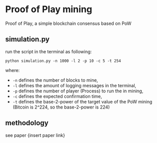 # Proof of Play mining
Proof of Play, a simple blockchain consensus based on PoW

## simulation.py

run the script in the terminal as following:

```
python simulation.py -n 1000 -l 2 -p 10 -c 5 -t 254
```

where:
* ```-n``` defines the number of blocks to mine,
* ```-l``` defines the amount of logging messages in the terminal,
* ```-p``` defines the number of player (Process) to run the in mining,
* ```-c``` defines the expected confirmation time,
* ```-t``` defines the base-2-power of the target value of the PoW mining (Bitcoin is 2^224, so the base-2-power is 224)

## methodology

see paper {insert paper link}

